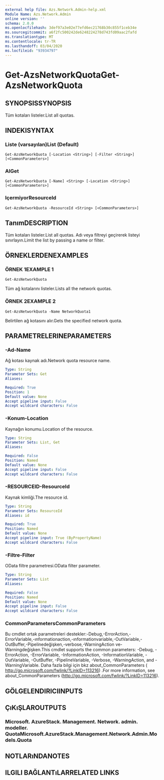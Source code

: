 ```yaml
---
external help file: Azs.Network.Admin-help.xml
Module Name: Azs.Network.Admin
online version: ''
schema: 2.0.0
ms.openlocfilehash: 3def97a3e02e77efd6ec21768b30c855f1ceb34e
ms.sourcegitcommit: a6f2fc500242de6248224278d743fd09aac2fafd
ms.translationtype: MT
ms.contentlocale: tr-TR
ms.lasthandoff: 03/04/2020
ms.locfileid: "93934797"
---
```

# <span data-ttu-id="24a49-101">Get-AzsNetworkQuota</span><span class="sxs-lookup"><span data-stu-id="24a49-101">Get-AzsNetworkQuota</span></span>

## <span data-ttu-id="24a49-102">SYNOPSIS</span><span class="sxs-lookup"><span data-stu-id="24a49-102">SYNOPSIS</span></span>
<span data-ttu-id="24a49-103">Tüm kotaları listeler.</span><span class="sxs-lookup"><span data-stu-id="24a49-103">List all quotas.</span></span>

## <span data-ttu-id="24a49-104">INDEKI</span><span class="sxs-lookup"><span data-stu-id="24a49-104">SYNTAX</span></span>

### <span data-ttu-id="24a49-105">Liste (varsayılan)</span><span class="sxs-lookup"><span data-stu-id="24a49-105">List (Default)</span></span>
```
Get-AzsNetworkQuota [-Location <String>] [-Filter <String>] [<CommonParameters>]
```

### <span data-ttu-id="24a49-106">Al</span><span class="sxs-lookup"><span data-stu-id="24a49-106">Get</span></span>
```
Get-AzsNetworkQuota [-Name] <String> [-Location <String>] [<CommonParameters>]
```

### <span data-ttu-id="24a49-107">Içermiyor</span><span class="sxs-lookup"><span data-stu-id="24a49-107">ResourceId</span></span>
```
Get-AzsNetworkQuota -ResourceId <String> [<CommonParameters>]
```

## <span data-ttu-id="24a49-108">Tanım</span><span class="sxs-lookup"><span data-stu-id="24a49-108">DESCRIPTION</span></span>
<span data-ttu-id="24a49-109">Tüm kotaları listeler.</span><span class="sxs-lookup"><span data-stu-id="24a49-109">List all quotas.</span></span>
<span data-ttu-id="24a49-110">Adı veya filtreyi geçirerek listeyi sınırlayın.</span><span class="sxs-lookup"><span data-stu-id="24a49-110">Limit the list by passing a name or filter.</span></span>

## <span data-ttu-id="24a49-111">ÖRNEKLERDEN</span><span class="sxs-lookup"><span data-stu-id="24a49-111">EXAMPLES</span></span>

### <span data-ttu-id="24a49-112">ÖRNEK 1</span><span class="sxs-lookup"><span data-stu-id="24a49-112">EXAMPLE 1</span></span>
```
Get-AzsNetworkQuota
```

<span data-ttu-id="24a49-113">Tüm ağ kotalarını listeler.</span><span class="sxs-lookup"><span data-stu-id="24a49-113">Lists all the  network quotas.</span></span>

### <span data-ttu-id="24a49-114">ÖRNEK 2</span><span class="sxs-lookup"><span data-stu-id="24a49-114">EXAMPLE 2</span></span>
```
Get-AzsNetworkQuota -Name NetworkQuota1
```

<span data-ttu-id="24a49-115">Belirtilen ağ kotasını alır.</span><span class="sxs-lookup"><span data-stu-id="24a49-115">Gets the specified network quota.</span></span>

## <span data-ttu-id="24a49-116">PARAMETRELERINE</span><span class="sxs-lookup"><span data-stu-id="24a49-116">PARAMETERS</span></span>

### <span data-ttu-id="24a49-117">-Ad</span><span class="sxs-lookup"><span data-stu-id="24a49-117">-Name</span></span>
<span data-ttu-id="24a49-118">Ağ kotası kaynak adı.</span><span class="sxs-lookup"><span data-stu-id="24a49-118">Network quota resource name.</span></span>

```yaml
Type: String
Parameter Sets: Get
Aliases:

Required: True
Position: 1
Default value: None
Accept pipeline input: False
Accept wildcard characters: False
```

### <span data-ttu-id="24a49-119">-Konum</span><span class="sxs-lookup"><span data-stu-id="24a49-119">-Location</span></span>
<span data-ttu-id="24a49-120">Kaynağın konumu.</span><span class="sxs-lookup"><span data-stu-id="24a49-120">Location of the resource.</span></span>

```yaml
Type: String
Parameter Sets: List, Get
Aliases:

Required: False
Position: Named
Default value: None
Accept pipeline input: False
Accept wildcard characters: False
```

### <span data-ttu-id="24a49-121">-RESOURCEID</span><span class="sxs-lookup"><span data-stu-id="24a49-121">-ResourceId</span></span>
<span data-ttu-id="24a49-122">Kaynak kimliği.</span><span class="sxs-lookup"><span data-stu-id="24a49-122">The resource id.</span></span>

```yaml
Type: String
Parameter Sets: ResourceId
Aliases: id

Required: True
Position: Named
Default value: None
Accept pipeline input: True (ByPropertyName)
Accept wildcard characters: False
```

### <span data-ttu-id="24a49-123">-Filtre</span><span class="sxs-lookup"><span data-stu-id="24a49-123">-Filter</span></span>
<span data-ttu-id="24a49-124">OData filtre parametresi.</span><span class="sxs-lookup"><span data-stu-id="24a49-124">OData filter parameter.</span></span>

```yaml
Type: String
Parameter Sets: List
Aliases:

Required: False
Position: Named
Default value: None
Accept pipeline input: False
Accept wildcard characters: False
```

### <span data-ttu-id="24a49-125">CommonParameters</span><span class="sxs-lookup"><span data-stu-id="24a49-125">CommonParameters</span></span>
<span data-ttu-id="24a49-126">Bu cmdlet ortak parametreleri destekler:-Debug,-ErrorAction,-ErrorVariable,-ınformationaction,-ınformationvariable,-OutVariable,-OutBuffer,-Pipelinedeğişken,-verbose,-WarningAction ve-Warningdeğişken.</span><span class="sxs-lookup"><span data-stu-id="24a49-126">This cmdlet supports the common parameters: -Debug, -ErrorAction, -ErrorVariable, -InformationAction, -InformationVariable, -OutVariable, -OutBuffer, -PipelineVariable, -Verbose, -WarningAction, and -WarningVariable.</span></span> <span data-ttu-id="24a49-127">Daha fazla bilgi için bkz about_CommonParameters ( http://go.microsoft.com/fwlink/?LinkID=113216) .</span><span class="sxs-lookup"><span data-stu-id="24a49-127">For more information, see about_CommonParameters (http://go.microsoft.com/fwlink/?LinkID=113216).</span></span>

## <span data-ttu-id="24a49-128">GÖLGELENDIRICI</span><span class="sxs-lookup"><span data-stu-id="24a49-128">INPUTS</span></span>

## <span data-ttu-id="24a49-129">ÇıKıŞLAR</span><span class="sxs-lookup"><span data-stu-id="24a49-129">OUTPUTS</span></span>

### <span data-ttu-id="24a49-130">Microsoft. AzureStack. Management. Network. admin. modeller. Quota</span><span class="sxs-lookup"><span data-stu-id="24a49-130">Microsoft.AzureStack.Management.Network.Admin.Models.Quota</span></span>

## <span data-ttu-id="24a49-131">NOTLARıNDA</span><span class="sxs-lookup"><span data-stu-id="24a49-131">NOTES</span></span>

## <span data-ttu-id="24a49-132">ILGILI BAĞLANTıLAR</span><span class="sxs-lookup"><span data-stu-id="24a49-132">RELATED LINKS</span></span>
